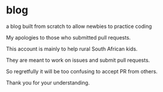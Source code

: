 # blog
a blog built from scratch to allow newbies to practice coding

My apologies to those who submitted pull requests.

This account is mainly to help rural South African kids.

They are meant to work on issues and submit pull requests.

So regretfully it will be too confusing to accept PR from others.

Thank you for your understanding.
